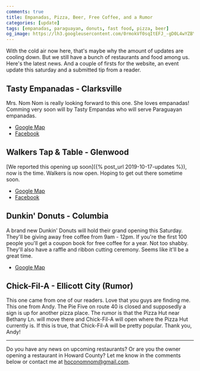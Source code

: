 ```yaml
---
comments: true
title: Empanadas, Pizza, Beer, Free Coffee, and a Rumor
categories: [update]
tags: [empanadas, paraguayan, donuts, fast food, pizza, beer]
og_image: https://lh3.googleusercontent.com/0rmokVf0sqItEFJ_-gD0L4wYZBYioPO8jzC_zco0jB5L0iSAPkmQZxLNSZkxahEOjH3cqZWgfv0XRt61uSEnUI7mILnwF6vw88pRkRiTPbZxHlO7jJCbnVzJbqF3LN0WIel2KuMGKQ=w400
---
```


With the cold air now here, that's maybe why the amount of updates are cooling down. But we still have a bunch of restaurants and food among us. Here's the latest news. And a couple of firsts for the website, an event update this saturday and a submitted tip from a reader.

<!--more-->

## Tasty Empanadas - Clarksville
Mrs. Nom Nom is really looking forward to this one. She loves empanadas! Comming very soon will by Tasty Empandas who will serve Paraguayan empanadas.

* [Google Map](https://goo.gl/maps/qe1PWQYSsbz6qgt19)
* [Facebook](https://www.facebook.com/tastyempanadasLLC/)

## Walkers Tap & Table - Glenwood
[We reported this opening up soon]({% post_url 2019-10-17-updates %}), now is the time. Walkers is now open. Hoping to get out there sometime soon.

* [Google Map](https://g.page/walkerstapandtable?share)
* [Facebook](https://www.facebook.com/EatAtWalkers/)

## Dunkin' Donuts - Columbia
A brand new Dunkin' Donuts will hold their grand opening this Saturday. They'll be giving away free coffee from 9am - 12pm. If you're the first 100 people you'll get a coupon book for free coffee for a year. Not too shabby. They'll also have a raffle and ribbon cutting ceremony. Seems like it'll be a great time. 

* [Google Map](https://goo.gl/maps/ZC2bFQApKZVBf1Bo9)

## Chick-Fil-A - Ellicott City (Rumor)
This one came from one of our readers. Love that you guys are finding me. This one from Andy. The Pie Five on route 40 is closed and supposedly a sign is up for another pizza place. The rumor is that the Pizza Hut near Bethany Ln. will move there and Chick-Fil-A will open where the Pizza Hut currently is. If this is true, that Chick-Fil-A will be pretty popular. Thank you, Andy!

----

Do you have any news on upcoming restaurants? Or are you the owner opening a restaurant in Howard County? Let me know in the comments below or contact me at [hoconomnom@gmail.com](mailto:hoconomnom@gmail.com).
